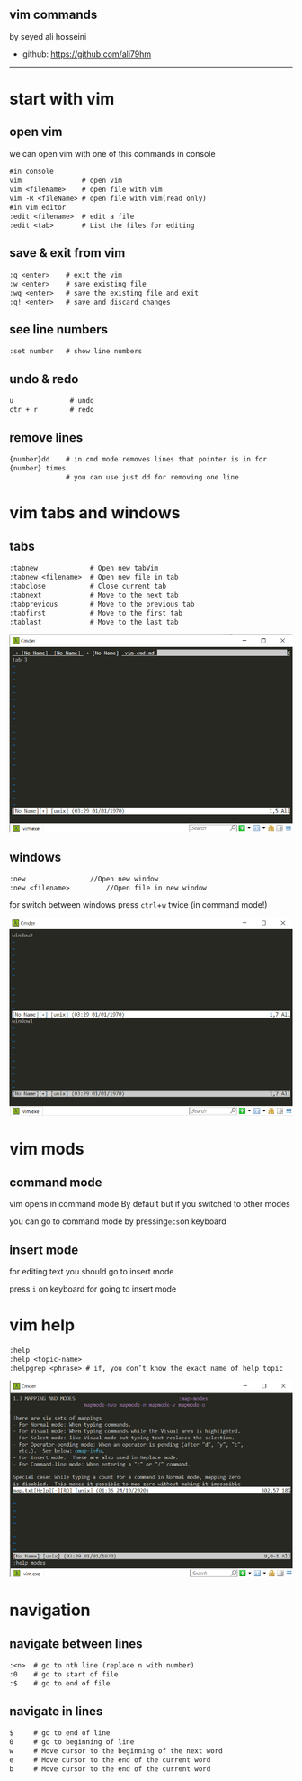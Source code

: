 vim commands
---
by seyed ali hosseini

  - 
    github: https://github.com/ali79hm
---
# start with vim
## open vim
we can open vim with one of this commands in console
```shell
#in console
vim               # open vim
vim <fileName>    # open file with vim
vim -R <fileName> # open file with vim(read only)
#in vim editor
:edit <filename>  # edit a file 
:edit <tab>       # List the files for editing
```
## save & exit from vim

```shell 
:q <enter>    # exit the vim 
:w <enter>    # save existing file 
:wq <enter>   # save the existing file and exit 
:q! <enter>   # save and discard changes
```

## see line numbers

```shell
:set number   # show line numbers
```
## undo & redo
```shell
u              # undo 
ctr + r        # redo
```
## remove lines
```shell
{number}dd    # in cmd mode removes lines that pointer is in for {number} times
              # you can use just dd for removing one line
```
# vim tabs and windows
## tabs
```shell
:tabnew             # Open new tabVim
:tabnew <filename>  # Open new file in tab
:tabclose           # Close current tab
:tabnext            # Move to the next tab
:tabprevious        # Move to the previous tab
:tabfirst           # Move to the first tab
:tablast            # Move to the last tab
```
![example of vim tabs](picture/vim-tabs.png "example of vim tabs")
## windows
```shell
:new                //Open new window
:new <filename>         //Open file in new window
```
for switch between windows press ```ctrl```+```w``` twice (in command mode!)

![example of vim windows](picture/vim-windows.png "example of vim tabs")
# vim mods
## command mode
vim opens in command mode By default but if you switched to other modes 

you can go to command mode by pressing```ecs```on keyboard 

## insert mode
for editing text you should go to insert mode 

press ```i``` on keyboard for going to insert mode

# vim help
```shell
:help
:help <topic-name>
:helpgrep <phrase> # if, you don’t know the exact name of help topic
```
![example of vim help](picture/vim-help-modes.png "example of vim help")

# navigation

## navigate between lines
 
```shell
:<n>  # go to nth line (replace n with number)
:0    # go to start of file
:$    # go to end of file
```

## navigate in lines

```shell
$     # go to end of line
0     # go to beginning of line
w     # Move cursor to the beginning of the next word
e     # Move cursor to the end of the current word
b     # Move cursor to the end of the current word
```

